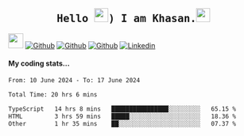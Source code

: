 <h2 align='center'><samp><strong>Hello <img src="https://media.giphy.com/media/hvRJCLFzcasrR4ia7z/giphy.gif" width="28px" height="28px">) I am Khasan.<img height="28px" src="https://emojis.slackmojis.com/emojis/images/1531849430/4246/blob-sunglasses.gif?1531849430"></strong></samp></h2>

<img src="https://media.giphy.com/media/WUlplcMpOCEmTGBtBW/giphy.gif" width="30">  [![Github](https://img.shields.io/github/followers/khasanrashidov?label=Follow%20Me&style=social)](https://github.com/khasanrashidov)  [![Github](https://img.shields.io/github/stars/khasanrashidov?affiliations=OWNER&style=social)](https://github.com/khasanrashidov)  [![Github](https://img.shields.io/github/watchers/khasanrashidov/khasanrashidov?style=social)](https://github.com/khasanrashidov) [![Linkedin](https://img.shields.io/badge/LinkedIn-Khasan%20Rashidov-blue?logo=Linkedin&logoColor=blue&labelColor=black&style=flat-square)](https://www.linkedin.com/in/khasanr)  

#### My coding stats...
<!--START_SECTION:waka-->

```txt
From: 10 June 2024 - To: 17 June 2024

Total Time: 20 hrs 6 mins

TypeScript   14 hrs 8 mins   ████████████████░░░░░░░░░   65.15 %
HTML         3 hrs 59 mins   █████░░░░░░░░░░░░░░░░░░░░   18.36 %
Other        1 hr 35 mins    ██░░░░░░░░░░░░░░░░░░░░░░░   07.37 %
```

<!--END_SECTION:waka-->

<!---
khasanrashidov/khasanrashidov is a ✨ special ✨ repository because its `README.md` (this file) appears on your GitHub profile.
You can click the Preview link to take a look at your changes.
--->
